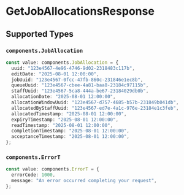 # GetJobAllocationsResponse


## Supported Types

### `components.JobAllocation`

```typescript
const value: components.JobAllocation = {
  uuid: "123e4567-4e96-4746-9d02-2318483c117b",
  editDate: "2025-08-01 12:00:00",
  jobUuid: "123e4567-0fcc-47fb-860c-231846e1ec8b",
  queueUuid: "123e4567-cbee-4a81-baa8-23184c97115b",
  staffUuid: "123e4567-5ca8-444a-be67-23184029db0b",
  allocationDate: "2025-08-01 12:00:00",
  allocationWindowUuid: "123e4567-d757-4685-b57b-231849b041db",
  allocatedByStaffUuid: "123e4567-ed7e-4a1c-976e-23184e1c3feb",
  allocatedTimestamp: "2025-08-01 12:00:00",
  expiryTimestamp: "2025-08-01 12:00:00",
  readTimestamp: "2025-08-01 12:00:00",
  completionTimestamp: "2025-08-01 12:00:00",
  acceptanceTimestamp: "2025-08-01 12:00:00",
};
```

### `components.ErrorT`

```typescript
const value: components.ErrorT = {
  errorCode: 1000,
  message: "An error occurred completing your request",
};
```

